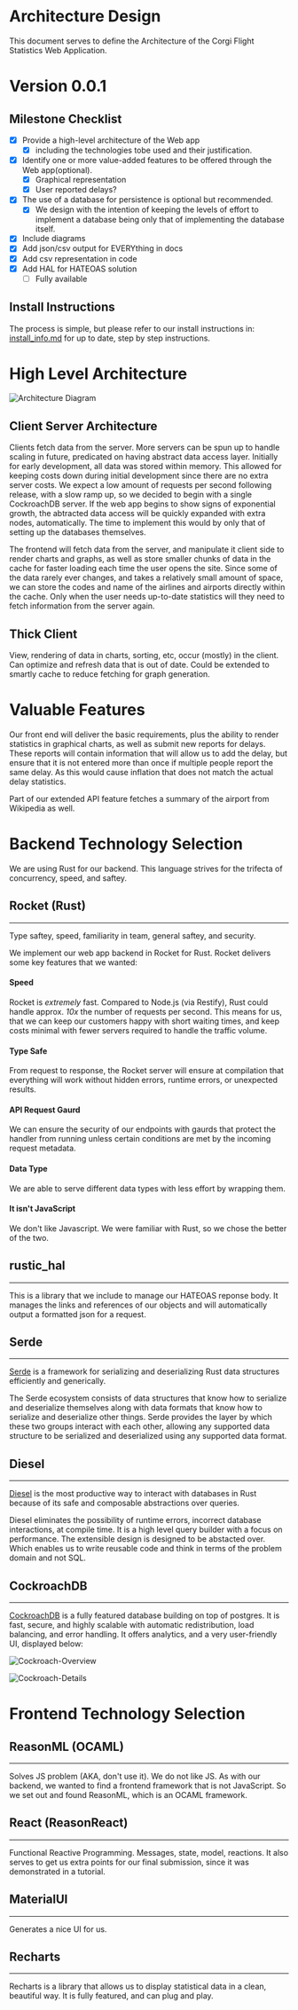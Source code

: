 # Architecture Design
This document serves to define the Architecture of the Corgi Flight Statistics Web Application.
# Version 0.0.1
## Milestone Checklist 
- [x] Provide a high-level architecture of the Web app
    - [x] including the technologies tobe used and their justification.
- [x] Identify one or more value-added features to be offered through the Web app(optional).
    - [x] Graphical representation
    - [x] User reported delays?
- [x] The use of a database for persistence is optional but recommended.
    - [x] We design with the intention of keeping the levels of effort to implement a database being only that of implementing the database itself.
- [x] Include diagrams
- [x] Add json/csv output for EVERYthing in docs
- [x] Add csv representation in code
- [x] Add HAL for HATEOAS solution
    - [ ] Fully available

## Install Instructions
The process is simple, but please refer to our install instructions in: [install_info.md](../install_info.md) for up to date, step by step instructions.

# High Level Architecture
![Architecture Diagram](CorgisFlightStatistics.svg)
## Client Server Architecture
Clients fetch data from the server. More servers can be spun up to handle scaling in future, predicated on having abstract data access layer. Initially for early development, all data was stored within memory. This allowed for keeping costs down during initial development since there are no extra server costs. We expect a low amount of requests per second following release, with a slow ramp up, so we decided to begin with a single CockroachDB server. If the web app begins to show signs of exponential growth, the abtracted data access will be quickly expanded with extra nodes, automatically. The time to implement this would by only that of setting up the databases themselves.

The frontend will fetch data from the server, and manipulate it client side to render charts and graphs, as well as store smaller chunks of data in the cache for faster loading each time the user opens the site. Since some of the data rarely ever changes, and takes a relatively small amount of space, we can store the codes and name of the airlines and airports directly within the cache. Only when the user needs up-to-date statistics will they need to fetch information from the server again.

## Thick Client
View, rendering of data in charts, sorting, etc, occur (mostly) in the client. Can optimize and refresh data that is out of date. Could be extended to smartly cache to reduce fetching for graph generation.

# Valuable Features
Our front end will deliver the basic requirements, plus the ability to render statistics in graphical charts, as well as submit new reports for delays. These reports will contain information that will allow us to add the delay, but ensure that it is not entered more than once if multiple people report the same delay. As this would cause inflation that does not match the actual delay statistics.

Part of our extended API feature fetches a summary of the airport from Wikipedia as well.

# Backend Technology Selection
We are using Rust for our backend. This language strives for the trifecta of concurrency, speed, and saftey. 

## Rocket (Rust)
---
Type saftey, speed, familiarity in team, general saftey, and security.

We implement our web app backend in Rocket for Rust. Rocket delivers some key features that we wanted:
#### Speed
Rocket is *extremely* fast. Compared to Node.js (via Restify), Rust could handle approx. *10x* the number of requests per second. This means for us, that we can keep our customers happy with short waiting times, and keep costs minimal with fewer servers required to handle the traffic volume.

#### Type Safe
From request to response, the Rocket server will ensure at compilation that everything will work without hidden errors, runtime errors, or unexpected results.

#### API Request Gaurd
We can ensure the security of our endpoints with gaurds that protect the handler from running unless certain conditions are met by the incoming request metadata. 

#### Data Type
We are able to serve different data types with less effort by wrapping them.

#### It isn't JavaScript
We don't like Javascript. We were familiar with Rust, so we chose the better of the two.

## rustic_hal
---
This is a library that we include to manage our HATEOAS reponse body. It manages the links and references of our objects and will automatically output a formatted json for a request.

## Serde
---
[Serde](https://serde.rs) is a framework for serializing and deserializing Rust data structures efficiently and generically.

The Serde ecosystem consists of data structures that know how to serialize and deserialize themselves along with data formats that know how to serialize and deserialize other things. Serde provides the layer by which these two groups interact with each other, allowing any supported data structure to be serialized and deserialized using any supported data format.

## Diesel
---
[Diesel](https://diesel.rs) is the most productive way to interact with databases in Rust because of its safe and composable abstractions over queries.

Diesel eliminates the possibility of runtime errors, incorrect database interactions, at compile time. It is a high level query builder with a focus on performance. The extensible design is designed to be abstacted over. Which enables us to write reusable code and think in terms of the problem domain and not SQL.

## CockroachDB
---
[CockroachDB](https://www.cockroachlabs.com/product/cockroachdb/) is a fully featured database building on top of postgres. It is fast, secure, and highly scalable with automatic redistribution, load balancing, and error handling. It offers analytics, and a very user-friendly UI, displayed below:

![Cockroach-Overview](Cockroach-Overview.png)

![Cockroach-Details](Cockroach-Details.png)


# Frontend Technology Selection

## ReasonML (OCAML)
---
Solves JS problem (AKA, don't use it). We do not like JS.
As with our backend, we wanted to find a frontend framework that is not JavaScript. So we set out and found ReasonML, which is an OCAML framework.

## React (ReasonReact)
---
Functional Reactive Programming. Messages, state, model, reactions. It also serves to get us extra points for our final submission, since it was demonstrated in a tutorial.

## MaterialUI
---
Generates a nice UI for us.

## Recharts
---
Recharts is a library that allows us to display statistical data in a clean, beautiful way. It is fully featured, and can plug and play.

